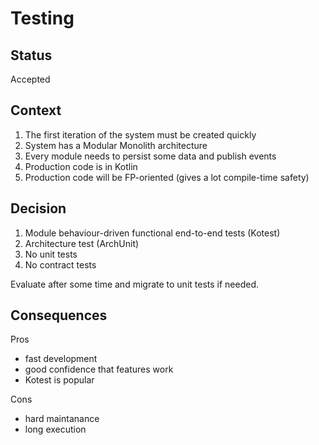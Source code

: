 # Testing

## Status

Accepted

## Context

1. The first iteration of the system must be created quickly
2. System has a Modular Monolith architecture
3. Every module needs to persist some data and publish events
4. Production code is in Kotlin
5. Production code will be FP-oriented (gives a lot compile-time safety)

## Decision

1. Module behaviour-driven functional end-to-end tests (Kotest)
2. Architecture test (ArchUnit)
3. No unit tests
4. No contract tests

Evaluate after some time and migrate to unit tests if needed.

## Consequences

Pros
* fast development
* good confidence that features work
* Kotest is popular

Cons
* hard maintanance
* long execution 
